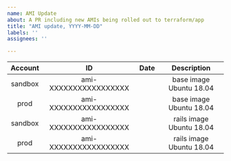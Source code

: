 ```yaml
---
name: AMI Update
about: A PR including new AMIs being rolled out to terraform/app
title: "AMI update, YYYY-MM-DD"
labels: ''
assignees: ''

---
```


<!-- This PR MUST fulfill the accepted criteria defined for DevOps PRs: -->
<!-- https://handbook.login.gov/articles/platform-acceptance-criteria.html#pull-requests -->

<!-- generate AMI data: bin/get-images -l -->
<!-- and replace the below block with the generated data -->

| Account | ID | Date | Description |
| :---: | :---: | :---: | :---: |
| sandbox | ami-XXXXXXXXXXXXXXXXX | <DATE> | base image Ubuntu 18.04 |
| prod | ami-XXXXXXXXXXXXXXXXX | <DATE> | base image Ubuntu 18.04 |
| sandbox | ami-XXXXXXXXXXXXXXXXX | <DATE> | rails image Ubuntu 18.04 |
| prod | ami-XXXXXXXXXXXXXXXXX | <DATE> | rails image Ubuntu 18.04 |

<!-- REMOVE ALL COMMENT BLOCKS, LIKE THIS ONE, BEFORE SUBMITTING! -->
